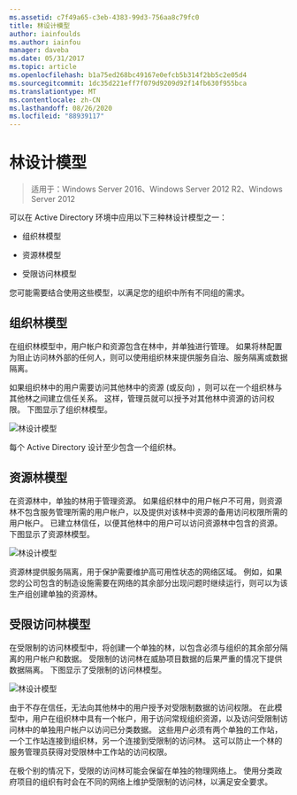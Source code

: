 ```yaml
---
ms.assetid: c7f49a65-c3eb-4383-99d3-756aa8c79fc0
title: 林设计模型
author: iainfoulds
ms.author: iainfou
manager: daveba
ms.date: 05/31/2017
ms.topic: article
ms.openlocfilehash: b1a75ed268bc49167e0efcb5b314f2bb5c2e05d4
ms.sourcegitcommit: 1dc35d221eff7f079d9209d92f14fb630f955bca
ms.translationtype: MT
ms.contentlocale: zh-CN
ms.lasthandoff: 08/26/2020
ms.locfileid: "88939117"
---
```

# <a name="forest-design-models"></a>林设计模型

>适用于：Windows Server 2016、Windows Server 2012 R2、Windows Server 2012

可以在 Active Directory 环境中应用以下三种林设计模型之一：

-   组织林模型

-   资源林模型

-   受限访问林模型

您可能需要结合使用这些模型，以满足您的组织中所有不同组的需求。

## <a name="organizational-forest-model"></a>组织林模型
在组织林模型中，用户帐户和资源包含在林中，并单独进行管理。 如果将林配置为阻止访问林外部的任何人，则可以使用组织林来提供服务自治、服务隔离或数据隔离。

如果组织林中的用户需要访问其他林中的资源 (或反向) ，则可以在一个组织林与其他林之间建立信任关系。 这样，管理员就可以授予对其他林中资源的访问权限。 下图显示了组织林模型。

![林设计模型](media/Forest-Design-Models/b1ddb47e-78a5-49c7-bb21-d7421b7b84b8.gif)

每个 Active Directory 设计至少包含一个组织林。

## <a name="resource-forest-model"></a>资源林模型
在资源林中，单独的林用于管理资源。 如果组织林中的用户帐户不可用，则资源林不包含服务管理所需的用户帐户，以及提供对该林中资源的备用访问权限所需的用户帐户。 已建立林信任，以便其他林中的用户可以访问资源林中包含的资源。 下图显示了资源林模型。

![林设计模型](media/Forest-Design-Models/c0b348a6-958c-4fc5-9035-e2d2a54d5573.gif)

资源林提供服务隔离，用于保护需要维护高可用性状态的网络区域。 例如，如果您的公司包含的制造设施需要在网络的其余部分出现问题时继续运行，则可以为该生产组创建单独的资源林。

## <a name="restricted-access-forest-model"></a>受限访问林模型
在受限制的访问林模型中，将创建一个单独的林，以包含必须与组织的其余部分隔离的用户帐户和数据。 受限制的访问林在威胁项目数据的后果严重的情况下提供数据隔离。 下图显示了受限制的访问林模型。

![林设计模型](media/Forest-Design-Models/e49cfc8c-a58a-4386-93bd-d4a6ee00f89c.gif)

由于不存在信任，无法向其他林中的用户授予对受限制数据的访问权限。 在此模型中，用户在组织林中具有一个帐户，用于访问常规组织资源，以及访问受限制访问林中的单独用户帐户以访问已分类数据。 这些用户必须有两个单独的工作站，一个工作站连接到组织林，另一个连接到受限制的访问林。 这可以防止一个林的服务管理员获得对受限林中工作站的访问权限。

在极个别的情况下，受限的访问林可能会保留在单独的物理网络上。 使用分类政府项目的组织有时会在不同的网络上维护受限制的访问林，以满足安全要求。



